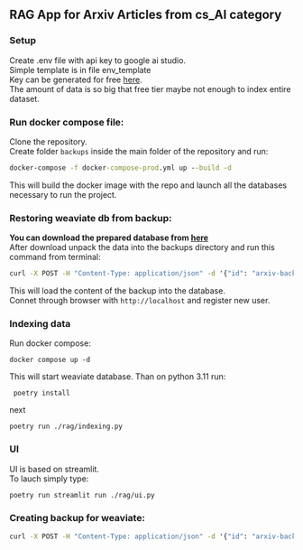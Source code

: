## RAG App for Arxiv Articles from cs_AI category
### Setup
Create .env file with api key to google ai studio.  
Simple template is in file env_template  
Key can be generated for free [here](https://aistudio.google.com/app/apikey).  
The amount of data is so big that free tier maybe not enough to index entire dataset.  
### Run docker compose file:
Clone the repository.   
Create folder `backups` inside the main folder of the repository and run:
```cmd
docker-compose -f docker-compose-prod.yml up --build -d
```
This will build the docker image with the repo and launch all the databases necessary to run the project. 

### Restoring weaviate db from backup:
**You can download the prepared database from [here](https://drive.google.com/file/d/1s6dnBTHBjb7_J7L2qznFwjrp67ohcpLN/view?usp=drive_link)**   
After download unpack the data into the backups directory and run this command from terminal:
```cmd
curl -X POST -H "Content-Type: application/json" -d '{"id": "arxiv-backup-v_1_0"}' http://localhost:8080/v1/backups/filesystem/arxiv-backup-v_1_0/restore
```
This will load the content of the backup into the database.     
Connet through browser with `http://localhost` and register new user.

### Indexing data
Run docker compose:
```
docker compose up -d
```
This will start weaviate database.
Than on python 3.11 run:
```
 poetry install
```
next
```
poetry run ./rag/indexing.py
```
### UI
UI is based on streamlit.  
To lauch simply type:
```commandline
poetry run streamlit run ./rag/ui.py
```

### Creating backup for weaviate:
```cmd
curl -X POST -H "Content-Type: application/json" -d '{"id": "arxiv-backup-v_1_0"}' http://localhost:8080/v1/backups/filesystem
```

